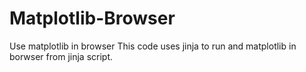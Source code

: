 # Matplotlib-Browser
Use matplotlib in browser
This code uses jinja to run and matplotlib in borwser from jinja script.
